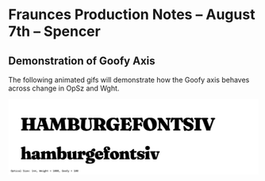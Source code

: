 # Fraunces Production Notes – August 7th – Spencer

## Demonstration of Goofy Axis

The following animated gifs will demonstrate how the Goofy axis behaves across change in OpSz and Wght. 

![alt text](documentation/proofs/080819/OpSzChange_wghtMax_goofMax.gif "OpSz Change, Wght Max Goof Max")
